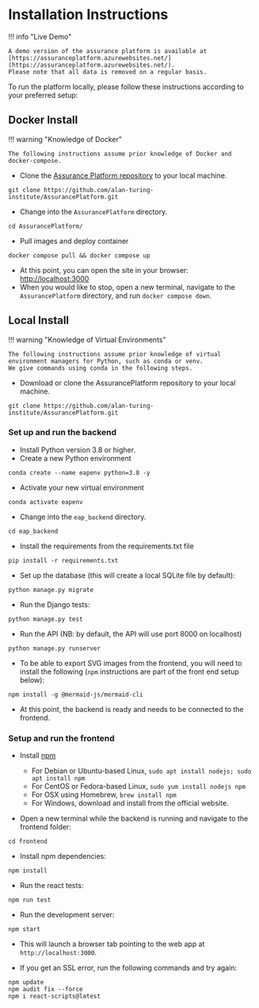 # Installation Instructions

!!! info "Live Demo"

    A demo version of the assurance platform is available at [https://assuranceplatform.azurewebsites.net/](https://assuranceplatform.azurewebsites.net/).
    Please note that all data is removed on a regular basis.

To run the platform locally, please follow these instructions according to your
preferred setup:

## Docker Install

!!! warning "Knowledge of Docker"

    The following instructions assume prior knowledge of Docker and docker-compose.

- Clone the
  [Assurance Platform repository](https://github.com/alan-turing-institute/AssurancePlatform)
  to your local machine.

```shell
git clone https://github.com/alan-turing-institute/AssurancePlatform.git
```

- Change into the `AssurancePlatform` directory.

```shell
cd AssurancePlatform/
```

- Pull images and deploy container

```shell
docker compose pull && docker compose up
```

- At this point, you can open the site in your browser:
  [http://localhost:3000](http://localhost:3000)
- When you would like to stop, open a new terminal, navigate to the
  `AssurancePlatform` directory, and run `docker compose down`.

## Local Install

!!! warning "Knowledge of Virtual Environments"

    The following instructions assume prior knowledge of virtual environment managers for Python, such as conda or venv.
    We give commands using conda in the following steps.

- Download or clone the AssurancePlatform repository to your local machine.

```shell
git clone https://github.com/alan-turing-institute/AssurancePlatform.git
```

### Set up and run the backend

- Install Python version 3.8 or higher.
- Create a new Python environment

```shell
conda create --name eapenv python=3.8 -y
```

- Activate your new virtual environment

```shell
conda activate eapenv
```

- Change into the `eap_backend` directory.

```shell
cd eap_backend
```

- Install the requirements from the requirements.txt file

```shell
pip install -r requirements.txt
```

- Set up the database (this will create a local SQLite file by default):

```shell
python manage.py migrate
```

- Run the Django tests:

```shell
python manage.py test
```

- Run the API (NB: by default, the API will use port 8000 on localhost)

```shell
python manage.py runserver
```

- To be able to export SVG images from the frontend, you will need to install
  the following (`npm` instructions are part of the front end setup below):

```shell
npm install -g @mermaid-js/mermaid-cli
```

- At this point, the backend is ready and needs to be connected to the frontend.

### Setup and run the frontend

- Install [npm](https://www.npmjs.com/)

  - For Debian or Ubuntu-based Linux,
    `sudo apt install nodejs; sudo apt install npm`
  - For CentOS or Fedora-based Linux, `sudo yum install nodejs npm`
  - For OSX using Homebrew, `brew install npm`
  - For Windows, download and install from the official website.

- Open a new terminal while the backend is running and navigate to the frontend
  folder:

```shell
cd frontend
```

- Install npm dependencies:

```shell
npm install
```

- Run the react tests:

```shell
npm run test
```

- Run the development server:

```shell
npm start
```

- This will launch a browser tab pointing to the web app at
  `http://localhost:3000`.

- If you get an SSL error, run the following commands and try again:

```shell
npm update
npm audit fix --force
npm i react-scripts@latest
```
